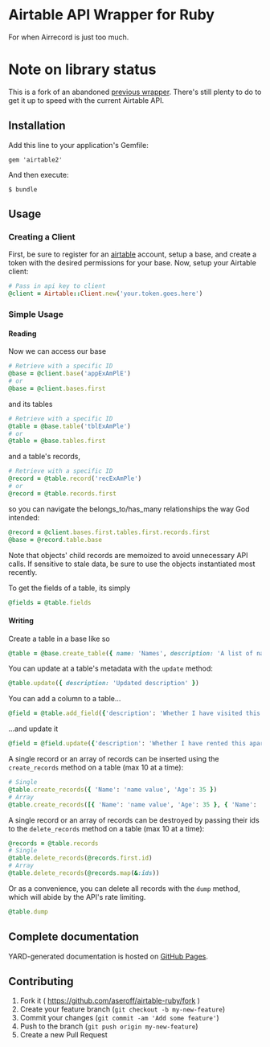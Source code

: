 # Airtable API Wrapper for Ruby

For when Airrecord is just too much.

# Note on library status

This is a fork of an abandoned [previous wrapper](https://github.com/nesquena/airtable-ruby). There's still plenty to do to get it up to speed with the current Airtable API.

## Installation

Add this line to your application's Gemfile:

    gem 'airtable2'

And then execute:

    $ bundle

## Usage

### Creating a Client

First, be sure to register for an [airtable](https://airtable.com) account,  setup a base, and create a token with the desired permissions for your base. Now, setup your Airtable client:

```ruby
# Pass in api key to client
@client = Airtable::Client.new('your.token.goes.here')
```

### Simple Usage

#### Reading

Now we can access our base

```ruby
# Retrieve with a specific ID
@base = @client.base('appExAmPlE')
# or
@base = @client.bases.first
```

and its tables

```ruby
# Retrieve with a specific ID
@table = @base.table('tblExAmPle')
# or
@table = @base.tables.first
```

and a table's records,

```ruby
# Retrieve with a specific ID
@record = @table.record('recExAmPle')
# or
@record = @table.records.first
```

so you can navigate the belongs_to/has_many relationships the way God intended:

```ruby
@record = @client.bases.first.tables.first.records.first
@base = @record.table.base
```

Note that objects' child records are memoized to avoid unnecessary API calls. If sensitive to stale data, be sure to use the objects instantiated most recently.

To get the fields of a table, its simply

```ruby
@fields = @table.fields
```

#### Writing

Create a table in a base like so

```ruby
@table = @base.create_table({ name: 'Names', description: 'A list of names', fields: [{ name: 'name', type: 'singleLineText' }] })
```

You can update at a table's metadata with the `update` method:

```ruby
@table.update({ description: 'Updated description' })
```

You can add a column to a table...

```ruby
@field = @table.add_field({'description': 'Whether I have visited this apartment yet.', 'name': 'Visited', 'type': 'checkbox', 'options': { 'color': 'greenBright', 'icon': 'check'} })
```

...and update it

```ruby
@field = @field.update({'description': 'Whether I have rented this apartment yet.', 'name': 'Rented'})
```

A single record or an array of records can be inserted using the `create_records` method on a table (max 10 at a time):

```ruby
# Single
@table.create_records({ 'Name': 'name value', 'Age': 35 })
# Array
@table.create_records([{ 'Name': 'name value', 'Age': 35 }, { 'Name': 'another name value', 'Age': 40 }])
```

A single record or an array of records can be destroyed by passing their ids to the `delete_records` method on a table (max 10 at a time):

```ruby
@records = @table.records
# Single
@table.delete_records(@records.first.id)
# Array
@table.delete_records(@records.map(&:ids))
```

Or as a convenience, you can delete all records with the `dump` method, which will abide by the API's rate limiting.

```ruby
@table.dump
```

## Complete documentation

YARD-generated documentation is hosted on [GitHub Pages](https://aseroff.github.io/airtable-ruby/).

## Contributing

1. Fork it ( https://github.com/aseroff/airtable-ruby/fork )
2. Create your feature branch (`git checkout -b my-new-feature`)
3. Commit your changes (`git commit -am 'Add some feature'`)
4. Push to the branch (`git push origin my-new-feature`)
5. Create a new Pull Request
